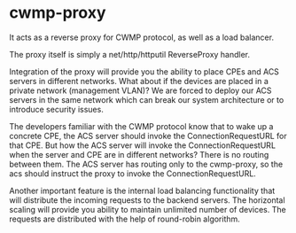# cwmp-proxy
It acts as  a reverse proxy for CWMP protocol, as well as a load balancer.

The proxy itself is simply a net/http/httputil ReverseProxy handler.

Integration of the proxy will provide you the ability to place CPEs and ACS servers in different networks. What about if the devices are placed in a private network (management VLAN)? We are forced to deploy our ACS servers in the same network which can break our system architecture or to introduce security issues.

The developers familiar with the CWMP protocol know that to wake up a concrete CPE, the ACS server should invoke the ConnectionRequestURL for that CPE. But how the ACS server will invoke the ConnectionRequestURL when the server and CPE are in different networks? There is no routing between them. The ACS server has routing only to the cwmp-proxy, so the acs should instruct the proxy to invoke the ConnectionRequestURL. 

Another important feature is the internal load balancing functionality that will distribute the incoming requests to the backend servers. The horizontal scaling will provide you ability to maintain unlimited number of devices. The requests are distributed with the help of round-robin algorithm.